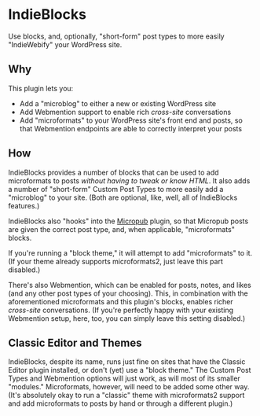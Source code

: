 # IndieBlocks
Use blocks, and, optionally, "short-form" post types to more easily "IndieWebify" your WordPress site.

## Why
This plugin lets you:

* Add a "microblog" to either a new or existing WordPress site
* Add Webmention support to enable rich _cross-site_ conversations
* Add "microformats" to your WordPress site's front end and posts, so that Webmention endpoints are able to correctly interpret your posts

## How
IndieBlocks provides a number of blocks that can be used to add microformats to posts _without having to tweak or know HTML_. It also adds a number of "short-form" Custom Post Types to more easily add a "microblog" to your site. (Both are optional, like, well, all of IndieBlocks features.)

IndieBlocks also "hooks" into the [Micropub](https://wordpress.org/plugins/micropub/) plugin, so that Micropub posts are given the correct post type, and, when applicable, "microformats" blocks.

If you're running a "block theme," it will attempt to add "microformats" to it. (If your theme already supports microformats2, just leave this part disabled.)

There's also Webmention, which can be enabled for posts, notes, and likes (and any other post types of your choosing). This, in combination with the aforementioned microformats and this plugin's blocks, enables richer _cross-site_ conversations. (If you're perfectly happy with your existing Webmention setup, here, too, you can simply leave this setting disabled.)

## Classic Editor and Themes
IndieBlocks, despite its name, runs just fine on sites that have the Classic Editor plugin installed, or don't (yet) use a "block theme." The Custom Post Types and Webmention options will just work, as will most of its smaller "modules." Microformats, however, will need to be added some other way. (It's absolutely okay to run a "classic" theme with microformats2 support and add microformats to posts by hand or through a different plugin.)
